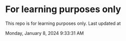 # For learning purposes only
This repo is for learning purposes only.
Last updated at

Monday, January 8, 2024 9:33:31 AM

